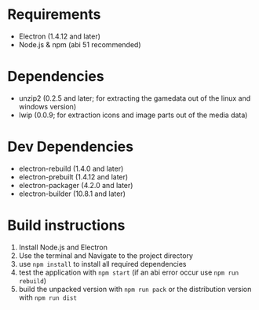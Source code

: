 # Requirements #

-   Electron (1.4.12 and later)
-   Node.js & npm (abi 51 recommended)


# Dependencies #

-   unzip2 (0.2.5 and later; for extracting the gamedata out of the linux and windows version)
-   lwip (0.0.9; for extraction icons and image parts out of the media data)


# Dev Dependencies #

-   electron-rebuild (1.4.0 and later)
-   electron-prebuilt (1.4.12 and later)
-   electron-packager (4.2.0 and later)
-   electron-builder (10.8.1 and later)


# Build instructions #

1.  Install Node.js and Electron
2.  Use the terminal and Navigate to the project directory
3.  use `npm install` to install all required dependencies
4.  test the application with `npm start` (if an abi error occur use `npm run rebuild`)
5.  build the unpacked version with `npm run pack` or the distribution version with `npm run dist`
